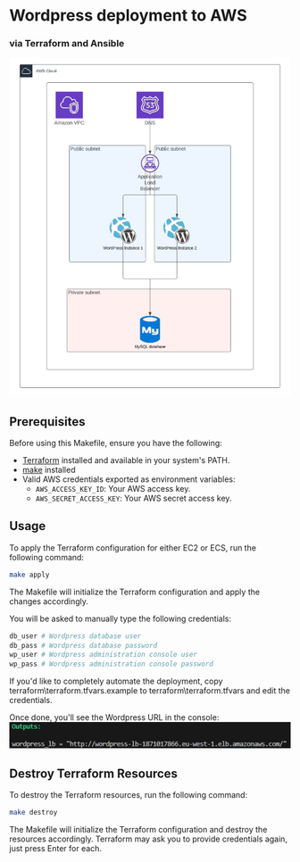 # Wordpress deployment to AWS
### via Terraform and Ansible

![# AWS](AWS.jpg)
## Prerequisites

Before using this Makefile, ensure you have the following:

- [Terraform](https://www.terraform.io/downloads.html) installed and available in your system's PATH.
- [make](https://wiki.ubuntu.com/ubuntu-make) installed
- Valid AWS credentials exported as environment variables:
  - `AWS_ACCESS_KEY_ID`: Your AWS access key.
  - `AWS_SECRET_ACCESS_KEY`: Your AWS secret access key.

## Usage

To apply the Terraform configuration for either EC2 or ECS, run the following command:

```bash
make apply
```
The Makefile will initialize the Terraform configuration and apply the changes accordingly.

You will be asked to manually type the following credentials:
```bash
db_user # Wordpress database user
db_pass # Wordpress database password 
wp_user # Wordpress administration console user
wp_pass # Wordpress administration console password
```

If you'd like to completely automate the deployment, copy terraform\terraform.tfvars.example to terraform\terraform.tfvars and edit the credentials.

Once done, you'll see the Wordpress URL in the console:
![# LB-URL](LB.jpg)

## Destroy Terraform Resources
To destroy the Terraform resources, run the following command:

```bash
make destroy
```
The Makefile will initialize the Terraform configuration and destroy the resources accordingly. Terraform may ask you to provide credentials again, just press Enter for each.
